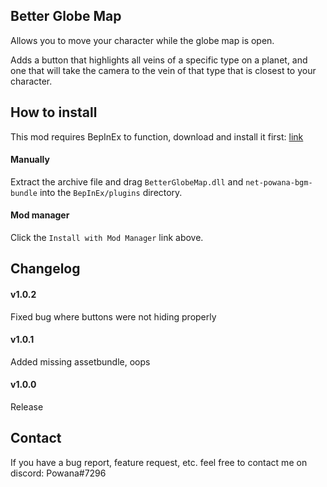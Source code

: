 ﻿
## Better Globe Map

Allows you to move your character while the globe map is open.

Adds a button that highlights all veins of a specific type on a planet, and one that will take the camera to the vein of that type that is closest to your character.

## How to install

This mod requires BepInEx to function, download and install it first: [link](https://bepinex.github.io/bepinex_docs/master/articles/user_guide/installation/index.html?tabs=tabid-win)

#### Manually
Extract the archive file and drag `BetterGlobeMap.dll` and `net-powana-bgm-bundle` into the `BepInEx/plugins` directory.

#### Mod manager
Click the `Install with Mod Manager` link above.

## Changelog

#### v1.0.2
Fixed bug where buttons were not hiding properly

#### v1.0.1
Added missing assetbundle, oops

#### v1.0.0 
Release


## Contact
If you have a bug report, feature request, etc. feel free to contact me on discord: Powana#7296 
